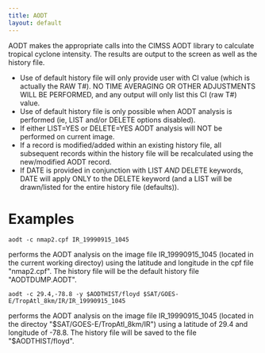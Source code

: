 ```yaml
---
title: AODT
layout: default
---
```


AODT makes the appropriate calls into the CIMSS AODT library to
calculate tropical cyclone intensity. The results are output to the
screen as well as the history file.


  - Use of default history file will only provide user
with CI value (which is actually the RAW T#).
NO TIME AVERAGING OR OTHER ADJUSTMENTS WILL BE PERFORMED,
and any output will only list this CI (raw T#) value.
  - Use of default history file is only possible when AODT 
analysis is performed (ie, LIST and/or DELETE options disabled).
  - If either LIST=YES or DELETE=YES
AODT analysis will NOT be performed on current image.
  - If a record is modified/added within an existing history
file, all subsequent records within the history file
will be recalculated using the new/modified AODT record.
  - If DATE is provided in conjunction with LIST *AND*
DELETE keywords, DATE will apply ONLY to the DELETE
keyword (and a LIST will be drawn/listed for
the entire history file (defaults)).


# Examples

    aodt -c nmap2.cpf IR_19990915_1045

performs the AODT analysis on the image file IR_19990915_1045
  (located in the current working directoy) using the latitude and
  longitude in the cpf file "nmap2.cpf". The history file will be
	  the default history file "AODTDUMP.AODT".

    aodt -c 29.4,-78.8 -y $AODTHIST/floyd $SAT/GOES-E/TropAtl_8km/IR/IR_19990915_1045

performs the AODT analysis on the image file IR_19990915_1045 
	  (located in the directoy "$SAT/GOES-E/TropAtl_8km/IR") using a 
	  latitude of 29.4 and longitude of -78.8. The history file will 
	  be saved to the file "$AODTHIST/floyd".

